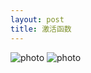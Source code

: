 ```yaml
---
layout: post
title: 激活函数
---
```


![photo]({{site.url}}/assets/img/微信图片_20221108172326.jpg)
![photo]({{site.url}}/assets/img/微信图片_20221108172342.jpg)
 